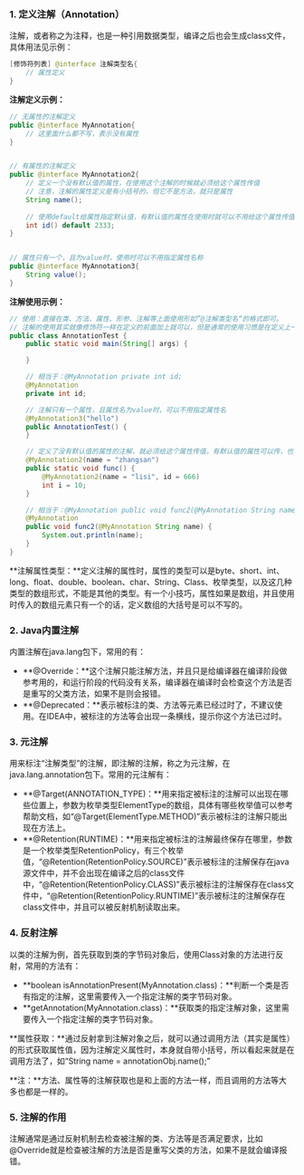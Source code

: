 

### 1. 定义注解（Annotation）

注解，或者称之为注释，也是一种引用数据类型，编译之后也会生成class文件，具体用法见示例：

```java
[修饰符列表] @interface 注解类型名{
    // 属性定义
}
```

**注解定义示例：**

```java
// 无属性的注解定义
public @interface MyAnnotation{
    // 这里面什么都不写，表示没有属性
}


// 有属性的注解定义
public @interface MyAnnotation2{
    // 定义一个没有默认值的属性，在使用这个注解的时候就必须给这个属性传值
    // 注意，注解的属性定义是有小括号的，但它不是方法，就只是属性
    String name();
    
    // 使用default给属性指定默认值，有默认值的属性在使用时就可以不用给这个属性传值了
    int id() default 2333;
}


// 属性只有一个，且为value时，使用时可以不用指定属性名称
public @interface MyAnnotation3{
    String value();
}
```

**注解使用示例：**

```java
// 使用：直接在类、方法、属性、形参、注解等上面使用形如”@注解类型名“的格式即可。
// 注解的使用其实就像修饰符一样在定义的前面加上就可以，但是通常的使用习惯是在定义上一行进行添加
public class AnnotationTest {
    public static void main(String[] args) {

    }

    // 相当于：@MyAnnotation private int id;
    @MyAnnotation
    private int id;

    // 注解只有一个属性，且属性名为value时，可以不用指定属性名
    @MyAnnotation3("hello")
    public AnnotationTest() {
    }

    // 定义了没有默认值的属性的注解，就必须给这个属性传值，有默认值的属性可以传，也可以不传
    @MyAnnotation2(name = "zhangsan")
    public static void func() {
        @MyAnnotation2(name = "lisi", id = 666)
        int i = 10;
    }

    // 相当于：@MyAnnotation public void func2(@MyAnnotation String name)
    @MyAnnotation
    public void func2(@MyAnnotation String name) {
        System.out.println(name);
    }
}
```

**注解属性类型：**定义注解的属性时，属性的类型可以是byte、short、int、long、float、double、boolean、char、String、Class、枚举类型，以及这几种类型的数组形式，不能是其他的类型。有一个小技巧，属性如果是数组，并且使用时传入的数组元素只有一个的话，定义数组的大括号是可以不写的。



### 2. Java内置注解

内置注解在java.lang包下，常用的有：

* **@Override：**这个注解只能注解方法，并且只是给编译器在编译阶段做参考用的，和运行阶段的代码没有关系，编译器在编译时会检查这个方法是否是重写的父类方法，如果不是则会报错。
* **@Deprecated：**表示被标注的类、方法等元素已经过时了，不建议使用。在IDEA中，被标注的方法等会出现一条横线，提示你这个方法已过时。



### 3. 元注解

用来标注“注解类型”的注解，即注解的注解，称之为元注解，在java.lang.annotation包下。常用的元注解有：

* **@Target\(ANNOTATION\_TYPE\)：**用来指定被标注的注解可以出现在哪些位置上，参数为枚举类型ElementType的数组，具体有哪些枚举值可以参考帮助文档，如“@Target\(ElementType.METHOD\)”表示被标注的注解只能出现在方法上。
* **@Retention\(RUNTIME\)：**用来指定被标注的注解最终保存在哪里，参数是一个枚举类型RetentionPolicy，有三个枚举值，“@Retention\(RetentionPolicy.SOURCE\)”表示被标注的注解保存在java源文件中，并不会出现在编译之后的class文件中，“@Retention\(RetentionPolicy.CLASS\)”表示被标注的注解保存在class文件中，“@Retention\(RetentionPolicy.RUNTIME\)”表示被标注的注解保存在class文件中，并且可以被反射机制读取出来。



### 4. 反射注解

以类的注解为例，首先获取到类的字节码对象后，使用Class对象的方法进行反射，常用的方法有：

* **boolean isAnnotationPresent\(MyAnnotation.class\)：**判断一个类是否有指定的注解，这里需要传入一个指定注解的类字节码对象。
* **getAnnotation\(MyAnnotation.class\)：**获取类的指定注解对象，这里需要传入一个指定注解的类字节码对象。

**属性获取：**通过反射拿到注解对象之后，就可以通过调用方法（其实是属性）的形式获取属性值，因为注解定义属性时，本身就自带小括号，所以看起来就是在调用方法了，如“String name = annotationObj.name\(\);”

**注：**方法、属性等的注解获取也是和上面的方法一样，而且调用的方法等大多也都是一样的。



### 5. 注解的作用

注解通常是通过反射机制去检查被注解的类、方法等是否满足要求，比如@Override就是检查被注解的方法是否是重写父类的方法，如果不是就会编译报错。



